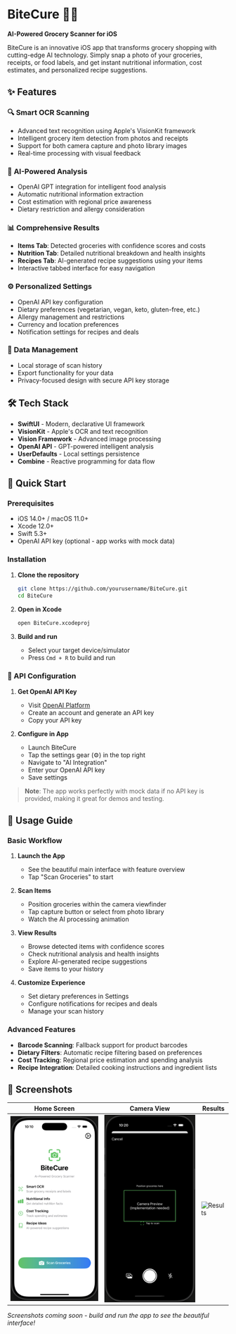 # BiteCure 🍎📱

**AI-Powered Grocery Scanner for iOS**

BiteCure is an innovative iOS app that transforms grocery shopping with cutting-edge AI technology. Simply snap a photo of your groceries, receipts, or food labels, and get instant nutritional information, cost estimates, and personalized recipe suggestions.

## ✨ Features

### 🔍 **Smart OCR Scanning**

- Advanced text recognition using Apple's VisionKit framework
- Intelligent grocery item detection from photos and receipts
- Support for both camera capture and photo library images
- Real-time processing with visual feedback

### 🤖 **AI-Powered Analysis**

- OpenAI GPT integration for intelligent food analysis
- Automatic nutritional information extraction
- Cost estimation with regional price awareness
- Dietary restriction and allergy consideration

### 📊 **Comprehensive Results**

- **Items Tab**: Detected groceries with confidence scores and costs
- **Nutrition Tab**: Detailed nutritional breakdown and health insights
- **Recipes Tab**: AI-generated recipe suggestions using your items
- Interactive tabbed interface for easy navigation

### ⚙️ **Personalized Settings**

- OpenAI API key configuration
- Dietary preferences (vegetarian, vegan, keto, gluten-free, etc.)
- Allergy management and restrictions
- Currency and location preferences
- Notification settings for recipes and deals

### 💾 **Data Management**

- Local storage of scan history
- Export functionality for your data
- Privacy-focused design with secure API key storage

## 🛠️ Tech Stack

- **SwiftUI** - Modern, declarative UI framework
- **VisionKit** - Apple's OCR and text recognition
- **Vision Framework** - Advanced image processing
- **OpenAI API** - GPT-powered intelligent analysis
- **UserDefaults** - Local settings persistence
- **Combine** - Reactive programming for data flow

## 🚀 Quick Start

### Prerequisites

- iOS 14.0+ / macOS 11.0+
- Xcode 12.0+
- Swift 5.3+
- OpenAI API key (optional - app works with mock data)

### Installation

1. **Clone the repository**

   ```bash
   git clone https://github.com/yourusername/BiteCure.git
   cd BiteCure
   ```

2. **Open in Xcode**

   ```bash
   open BiteCure.xcodeproj
   ```

3. **Build and run**
   - Select your target device/simulator
   - Press `Cmd + R` to build and run

### 🔑 API Configuration

1. **Get OpenAI API Key**

   - Visit [OpenAI Platform](https://platform.openai.com/)
   - Create an account and generate an API key
   - Copy your API key

2. **Configure in App**
   - Launch BiteCure
   - Tap the settings gear (⚙️) in the top right
   - Navigate to "AI Integration"
   - Enter your OpenAI API key
   - Save settings

> **Note**: The app works perfectly with mock data if no API key is provided, making it great for demos and testing.

## 📱 Usage Guide

### Basic Workflow

1. **Launch the App**

   - See the beautiful main interface with feature overview
   - Tap "Scan Groceries" to start

2. **Scan Items**

   - Position groceries within the camera viewfinder
   - Tap capture button or select from photo library
   - Watch the AI processing animation

3. **View Results**

   - Browse detected items with confidence scores
   - Check nutritional analysis and health insights
   - Explore AI-generated recipe suggestions
   - Save items to your history

4. **Customize Experience**
   - Set dietary preferences in Settings
   - Configure notifications for recipes and deals
   - Manage your scan history

### Advanced Features

- **Barcode Scanning**: Fallback support for product barcodes
- **Dietary Filters**: Automatic recipe filtering based on preferences
- **Cost Tracking**: Regional price estimation and spending analysis
- **Recipe Integration**: Detailed cooking instructions and ingredient lists

## 🎨 Screenshots

| Home Screen                   | Camera View                       | Results                             |
| ----------------------------- | --------------------------------- | ----------------------------------- |
| ![Home](screenshots/home.png) | ![Camera](screenshots/camera.png) | ![Results](screenshots/results.png) |

_Screenshots coming soon - build and run the app to see the beautiful interface!_


